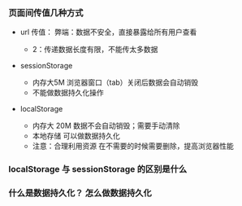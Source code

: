 ### 页面间传值几种方式
- url 传值： 弊端：数据不安全，直接暴露给所有用户查看
    - 2：传递数据长度有限，不能传太多数据


- sessionStorage 
    - 内存大5M 浏览器窗口（tab）关闭后数据会自动销毁
    - 不能做数据持久化操作

- localStorage
    - 内存大 20M 数据不会自动销毁；需要手动清除
    - 本地存储 可以做数据持久化
    - 注意：合理利用资源 在不需要的时候需要删除，提高浏览器性能

### localStorage 与 sessionStorage 的区别是什么

### 什么是数据持久化？ 怎么做数据持久化